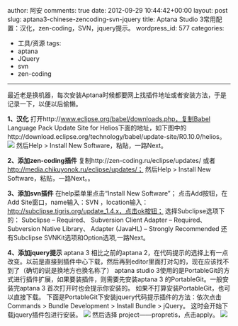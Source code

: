 author: 阿安
comments: true
date: 2012-09-29 10:44:42+00:00
layout: post
slug: aptana3-chinese-zencoding-svn-jquery
title: Aptana Studio 3常用配置：汉化，zen-coding，SVN，jquery提示。
wordpress_id: 577
categories:
- 工具/资源
tags:
- aptana
- JQuery
- svn
- zen-coding
---

最近老是换机器，每次安装Aptana时候都要网上找插件地址或者安装方法，于是记录一下，以便以后偷懒。

**1、汉化**
打开http://www.eclipse.org/babel/downloads.php，复制Babel Language Pack Update Site for Helios下面的地址，如下图中的http://download.eclipse.org/technology/babel/update-site/R0.10.0/helios。
[![](/wp-content/uploads/2012/09/chinese-aptana-300x155.jpg)](/wp-content/uploads/2012/09/chinese-aptana.jpg)
然后Help > Install New Software，粘贴，一路Next。<!-- more -->

**2、添加zen-coding插件**
复制http://zen-coding.ru/eclipse/updates/ 或者 http://media.chikuyonok.ru/eclipse/updates/；
然后Help > Install New Software，粘贴，一路Next。。

**3、添加svn插件**
在help菜单里点击“Install New Software”；
点击Add按钮，在Add Site窗口，name输入：SVN ，location输入：http://subclipse.tigris.org/update_1.4.x，点击ok按钮；
选择Subclipse选项下的：
Subclipse – Required、
Subversion Client Adapter – Required、
Subversion Native Library、
Adapter (JavaHL) – Strongly Recommended
还有Subclipse SVNKit选项和Option选项,一路Next。

**4、添加jquery提示**
aptana 3 相比之前的aptana 2，在代码提示的选择上有一点改变。以前是直接到插件中心下载，然后再到editor里面打对勾的，现在应该找不到了（确切的说是换地方也换名称了） aptana studio 3使用的是PortableGit的方式进行插件扩展，如果要装插件，则需要先安装aptana 3 的PortableGit。一般安装完aptana 3 首次打开时也会提示你安装的。 如果不打算安装PortableGit，也可以直接下载。 
下面是PortableGit下安装jquery代码提示插件的方法：依次点击 Commands > Bundle Development > Install Bundle > jQuery。 这时会开始下载jquery插件包进行安装。
[![](/wp-content/uploads/2012/09/aptana-jquery1-300x186.png)](/wp-content/uploads/2012/09/aptana-jquery1.png)
然后选择 project——propretis，点击apply。
[![](/wp-content/uploads/2012/09/aptana-jquery2-300x208.gif)](/wp-content/uploads/2012/09/aptana-jquery2.gif)
